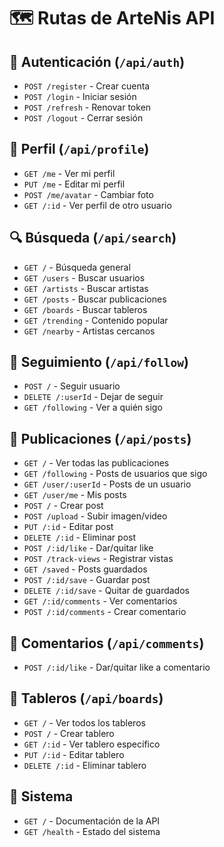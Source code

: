 # 🗺️ Rutas de ArteNis API

## 🔐 Autenticación (`/api/auth`)
- `POST /register` - Crear cuenta
- `POST /login` - Iniciar sesión  
- `POST /refresh` - Renovar token
- `POST /logout` - Cerrar sesión

## 👤 Perfil (`/api/profile`)
- `GET /me` - Ver mi perfil
- `PUT /me` - Editar mi perfil
- `POST /me/avatar` - Cambiar foto
- `GET /:id` - Ver perfil de otro usuario

## 🔍 Búsqueda (`/api/search`)
- `GET /` - Búsqueda general
- `GET /users` - Buscar usuarios
- `GET /artists` - Buscar artistas
- `GET /posts` - Buscar publicaciones
- `GET /boards` - Buscar tableros
- `GET /trending` - Contenido popular
- `GET /nearby` - Artistas cercanos

## 👥 Seguimiento (`/api/follow`)
- `POST /` - Seguir usuario
- `DELETE /:userId` - Dejar de seguir
- `GET /following` - Ver a quién sigo

## 📝 Publicaciones (`/api/posts`)
- `GET /` - Ver todas las publicaciones
- `GET /following` - Posts de usuarios que sigo
- `GET /user/:userId` - Posts de un usuario
- `GET /user/me` - Mis posts
- `POST /` - Crear post
- `POST /upload` - Subir imagen/video
- `PUT /:id` - Editar post
- `DELETE /:id` - Eliminar post
- `POST /:id/like` - Dar/quitar like
- `POST /track-views` - Registrar vistas
- `GET /saved` - Posts guardados
- `POST /:id/save` - Guardar post
- `DELETE /:id/save` - Quitar de guardados
- `GET /:id/comments` - Ver comentarios
- `POST /:id/comments` - Crear comentario

## 💬 Comentarios (`/api/comments`)
- `POST /:id/like` - Dar/quitar like a comentario

## 🎯 Tableros (`/api/boards`)
- `GET /` - Ver todos los tableros
- `POST /` - Crear tablero
- `GET /:id` - Ver tablero específico
- `PUT /:id` - Editar tablero
- `DELETE /:id` - Eliminar tablero

## 🏥 Sistema
- `GET /` - Documentación de la API
- `GET /health` - Estado del sistema
